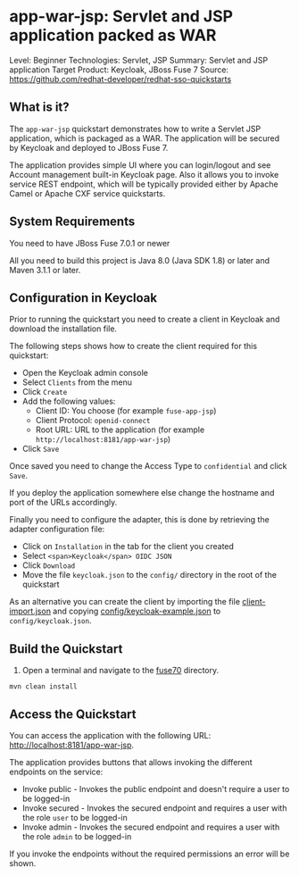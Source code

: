 app-war-jsp: Servlet and JSP application packed as WAR
======================================================

Level: Beginner
Technologies: Servlet, JSP
Summary: Servlet and JSP application
Target Product: Keycloak, JBoss Fuse 7
Source: <https://github.com/redhat-developer/redhat-sso-quickstarts>


What is it?
-----------

The `app-war-jsp` quickstart demonstrates how to write a Servlet JSP application, which is packaged as a WAR. The application will be secured by Keycloak and deployed to JBoss Fuse 7.

The application provides simple UI where you can login/logout and see Account management built-in Keycloak page. Also it allows
you to invoke service REST endpoint, which will be typically provided either by Apache Camel or Apache CXF service quickstarts.


System Requirements
-------------------

You need to have JBoss Fuse 7.0.1 or newer

All you need to build this project is Java 8.0 (Java SDK 1.8) or later and Maven 3.1.1 or later.


Configuration in Keycloak
-----------------------

Prior to running the quickstart you need to create a client in Keycloak and download the installation file.

The following steps shows how to create the client required for this quickstart:

* Open the Keycloak admin console
* Select `Clients` from the menu
* Click `Create`
* Add the following values:
  * Client ID: You choose (for example `fuse-app-jsp`)
  * Client Protocol: `openid-connect`
  * Root URL: URL to the application (for example `http://localhost:8181/app-war-jsp`)
* Click `Save`

Once saved you need to change the Access Type to `confidential` and click `Save`.

If you deploy the application somewhere else change the hostname and port of the URLs accordingly.

Finally you need to configure the adapter, this is done by retrieving the adapter configuration file:

* Click on `Installation` in the tab for the client you created
* Select `<span>Keycloak</span> OIDC JSON`
* Click `Download`
* Move the file `keycloak.json` to the `config/` directory in the root of the quickstart

As an alternative you can create the client by importing the file [client-import.json](config/client-import.json) and
copying [config/keycloak-example.json](config/keycloak-example.json) to `config/keycloak.json`.

Build the Quickstart
--------------------

1. Open a terminal and navigate to the [fuse70](..) directory.

```
mvn clean install
```

Access the Quickstart
---------------------

You can access the application with the following URL: <http://localhost:8181/app-war-jsp>.

The application provides buttons that allows invoking the different endpoints on the service:

* Invoke public - Invokes the public endpoint and doesn't require a user to be logged-in
* Invoke secured - Invokes the secured endpoint and requires a user with the role `user` to be logged-in
* Invoke admin - Invokes the secured endpoint and requires a user with the role `admin` to be logged-in

If you invoke the endpoints without the required permissions an error will be shown.
